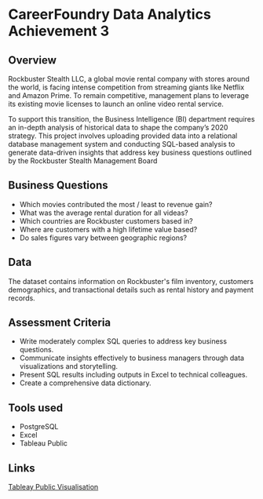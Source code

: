 # CareerFoundry Data Analytics Achievement 3

## Overview
Rockbuster Stealth LLC, a global movie rental company with stores around the world, is facing intense competition from streaming giants like Netflix and Amazon Prime. To remain competitive, management plans to leverage its existing movie licenses to launch an online video rental service.

To support this transition, the Business Intelligence (BI) department requires an in-depth analysis of historical data to shape the company’s 2020 strategy. This project involves uploading provided data into a relational database management system and conducting SQL-based analysis to generate data-driven insights that address key business questions outlined by the Rockbuster Stealth Management Board

## Business Questions 
- Which movies contributed the most / least to revenue gain?
- What was the average rental duration for all videas?
- Which countries are Rockbuster customers based in?
- Where are customers with a high lifetime value based?
- Do sales figures vary between geographic regions?

## Data
The dataset contains information on Rockbuster's film inventory, customers demographics, and transactional details such as rental history and payment records.

## Assessment Criteria
- Write moderately complex SQL queries to address key business questions.
- Communicate insights effectively to business managers through data visualizations and storytelling.
- Present SQL results including outputs in Excel to technical colleagues.
- Create a comprehensive data dictionary.

## Tools used
- PostgreSQL
- Excel
- Tableau Public

## Links
[Tableay Public Visualisation](https://public.tableau.com/shared/KMBBM2GM3?:display_count=n&:origin=viz_share_link)
